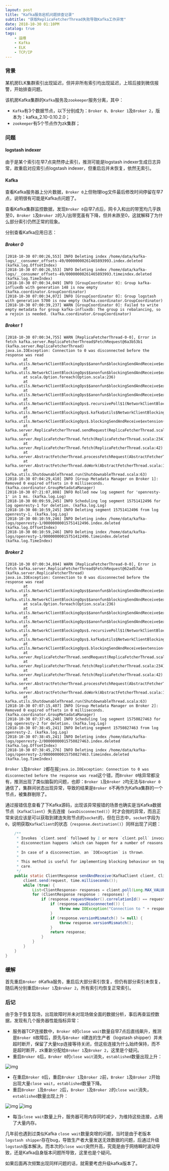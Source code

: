 ```yaml
---
layout: post
title: "Kafka服务宕机问题排查记录"
subtitle: "获取ReplicaFetcherThread失败导致Kafka工作异常"
date: 2018-10-30 01:10PM
catalog: true
tags:
    - 运维
    - Kafka
    - ELK
    - TCP/IP
---
```


### 背景

某机房ELK集群索引出现延迟，但并非所有索引均出现延迟，上班后接到微信报警，开始排查问题。

该机房Kafka集群的`Kafka`服务及`zookeeper`服务分离，其中：
- `Kafka`有3个数据节点，以下分别成为：`Broker 0`、`Broker 1`及`Broker 2`，版本为：kafka_2.10-0.10.2.0；
- `zookeeper`有5个节点作为zk集群；

### 问题

#### logstash indexer

由于是某个索引在早7点突然停止索引，推测可能是logstash indexer生成日志异常，故重启对应索引点logstash indexer，但重启后并未恢复，依然无索引。

#### Kafka

查看Kafka服务器上分片数据，`Broker 0`上但物理log文件最后修改时间停留在早7点，说明很有可能是Kafka点问题了。

查看Kafka集群监控数据，发现`Broker 0`自早7点后，网卡入和出的带宽均几乎跌至0，`Broker 1`及`Broker 2`的入/出带宽虽有下降，但并未跌至0，这就解释了为什么部分索引仍然正常的现象。

分别查看Kafka应用日志：

##### Broker 0

```
[2018-10-30 07:00:26,553] INFO Deleting index /home/data/kafka-logs/__consumer_offsets-49/00000000261465893993.index.deleted (kafka.log.OffsetIndex)
[2018-10-30 07:00:26,553] INFO Deleting index /home/data/kafka-logs/__consumer_offsets-49/00000000261465893993.timeindex.deleted (kafka.log.TimeIndex)
[2018-10-30 07:00:34,049] INFO [GroupCoordinator 0]: Group kafka-influxdb with generation 148 is now empty (kafka.coordinator.GroupCoordinator)
[2018-10-30 07:00:34,072] INFO [GroupCoordinator 0]: Group logstash with generation 5700 is now empty (kafka.coordinator.GroupCoordinator)
[2018-10-30 07:00:39,237] WARN [GroupCoordinator 0]: Failed to write empty metadata for group kafka-influxdb: The group is rebalancing, so a rejoin is needed. (kafka.coordinator.GroupCoordinator)
```

##### Broker 1

```
[2018-10-30 07:00:34,755] WARN [ReplicaFetcherThread-0-0], Error in fetch kafka.server.ReplicaFetcherThread$FetchRequest@6a3b53b1 (kafka.server.ReplicaFetcherThread)
java.io.IOException: Connection to 0 was disconnected before the response was read
        at kafka.utils.NetworkClientBlockingOps$$anonfun$blockingSendAndReceive$extension$1$$anonfun$apply$1.apply(NetworkClientBlockingOps.scala:114)
        at kafka.utils.NetworkClientBlockingOps$$anonfun$blockingSendAndReceive$extension$1$$anonfun$apply$1.apply(NetworkClientBlockingOps.scala:112)
        at scala.Option.foreach(Option.scala:236)
        at kafka.utils.NetworkClientBlockingOps$$anonfun$blockingSendAndReceive$extension$1.apply(NetworkClientBlockingOps.scala:112)
        at kafka.utils.NetworkClientBlockingOps$$anonfun$blockingSendAndReceive$extension$1.apply(NetworkClientBlockingOps.scala:108)
        at kafka.utils.NetworkClientBlockingOps$.recursivePoll$1(NetworkClientBlockingOps.scala:136)
        at kafka.utils.NetworkClientBlockingOps$.kafka$utils$NetworkClientBlockingOps$$pollContinuously$extension(NetworkClientBlockingOps.scala:142)
        at kafka.utils.NetworkClientBlockingOps$.blockingSendAndReceive$extension(NetworkClientBlockingOps.scala:108)
        at kafka.server.ReplicaFetcherThread.sendRequest(ReplicaFetcherThread.scala:249)
        at kafka.server.ReplicaFetcherThread.fetch(ReplicaFetcherThread.scala:234)
        at kafka.server.ReplicaFetcherThread.fetch(ReplicaFetcherThread.scala:42)
        at kafka.server.AbstractFetcherThread.processFetchRequest(AbstractFetcherThread.scala:118)
        at kafka.server.AbstractFetcherThread.doWork(AbstractFetcherThread.scala:103)
        at kafka.utils.ShutdownableThread.run(ShutdownableThread.scala:63)
[2018-10-30 07:04:29,410] INFO [Group Metadata Manager on Broker 1]: Removed 0 expired offsets in 0 milliseconds. (kafka.coordinator.GroupMetadataManager)
[2018-10-30 07:21:07,808] INFO Rolled new log segment for 'openresty-1' in 1 ms. (kafka.log.Log)
[2018-10-30 08:09:59,245] INFO Scheduling log segment 15751412496 for log openresty-1 for deletion. (kafka.log.Log)
[2018-10-30 08:10:59,245] INFO Deleting segment 15751412496 from log openresty-1. (kafka.log.Log)
[2018-10-30 08:10:59,246] INFO Deleting index /home/data/kafka-logs/openresty-1/00000000015751412496.index.deleted (kafka.log.OffsetIndex)
[2018-10-30 08:10:59,246] INFO Deleting index /home/data/kafka-logs/openresty-1/00000000015751412496.timeindex.deleted (kafka.log.TimeIndex)
```

##### Broker 2

```
[2018-10-30 07:00:34,894] WARN [ReplicaFetcherThread-0-0], Error in fetch kafka.server.ReplicaFetcherThread$FetchRequest@62ad57ab (kafka.server.ReplicaFetcherThread)
java.io.IOException: Connection to 0 was disconnected before the response was read
        at kafka.utils.NetworkClientBlockingOps$$anonfun$blockingSendAndReceive$extension$1$$anonfun$apply$1.apply(NetworkClientBlockingOps.scala:114)
        at kafka.utils.NetworkClientBlockingOps$$anonfun$blockingSendAndReceive$extension$1$$anonfun$apply$1.apply(NetworkClientBlockingOps.scala:112)
        at scala.Option.foreach(Option.scala:236)
        at kafka.utils.NetworkClientBlockingOps$$anonfun$blockingSendAndReceive$extension$1.apply(NetworkClientBlockingOps.scala:112)
        at kafka.utils.NetworkClientBlockingOps$$anonfun$blockingSendAndReceive$extension$1.apply(NetworkClientBlockingOps.scala:108)
        at kafka.utils.NetworkClientBlockingOps$.recursivePoll$1(NetworkClientBlockingOps.scala:136)
        at kafka.utils.NetworkClientBlockingOps$.kafka$utils$NetworkClientBlockingOps$$pollContinuously$extension(NetworkClientBlockingOps.scala:142)
        at kafka.utils.NetworkClientBlockingOps$.blockingSendAndReceive$extension(NetworkClientBlockingOps.scala:108)
        at kafka.server.ReplicaFetcherThread.sendRequest(ReplicaFetcherThread.scala:249)
        at kafka.server.ReplicaFetcherThread.fetch(ReplicaFetcherThread.scala:234)
        at kafka.server.ReplicaFetcherThread.fetch(ReplicaFetcherThread.scala:42)
        at kafka.server.AbstractFetcherThread.processFetchRequest(AbstractFetcherThread.scala:118)
        at kafka.server.AbstractFetcherThread.doWork(AbstractFetcherThread.scala:103)
        at kafka.utils.ShutdownableThread.run(ShutdownableThread.scala:63)
[2018-10-30 07:07:15,407] INFO [Group Metadata Manager on Broker 2]: Removed 0 expired offsets in 0 milliseconds. (kafka.coordinator.GroupMetadataManager)
[2018-10-30 07:37:45,240] INFO Scheduling log segment 15750827463 for log openresty-2 for deletion. (kafka.log.Log)
[2018-10-30 07:38:45,241] INFO Deleting segment 15750827463 from log openresty-2. (kafka.log.Log)
[2018-10-30 07:38:45,241] INFO Deleting index /home/data/kafka-logs/openresty-2/00000000015750827463.index.deleted (kafka.log.OffsetIndex)
[2018-10-30 07:38:45,276] INFO Deleting index /home/data/kafka-logs/openresty-2/00000000015750827463.timeindex.deleted (kafka.log.TimeIndex)
```

`Broker 1`及`Broker 2`都在报`java.io.IOException: Connection to 0 was disconnected before the response was read`这个错，而`Broker 0`啥异常都没有，推测出现了类似脑裂的问题，也即：`Broker 1`及`Broker 2`均无法与`Broker 0`通信了，集群间状态出现异常，导致的结果是`Broker 0`不再作为Kafka集群的一个节点，被集群剔除了。

通过报错信息查看了下Kafka源码，出现该异常报错的场景也确实是当Kafka数据节点（`KafkaClient`）失去连接（`wasDisconnected()`）时才会抛的异常，而且正常来说应该是可以获取到建连失败节点的`socket`的，但在日志中，`socket`字段为`0`，说明获取`KafkaClient`的状态（`response.destination()`）同样出现了问题：

```java
    /**
     * Invokes `client.send` followed by 1 or more `client.poll` invocations until a response is received or a
     * disconnection happens (which can happen for a number of reasons including a request timeout).
     *
     * In case of a disconnection, an `IOException` is thrown.
     *
     * This method is useful for implementing blocking behaviour on top of the non-blocking `NetworkClient`, use it with
     * care.
     */
    public static ClientResponse sendAndReceive(KafkaClient client, ClientRequest request, Time time) throws IOException {
        client.send(request, time.milliseconds());
        while (true) {
            List<ClientResponse> responses = client.poll(Long.MAX_VALUE, time.milliseconds());
            for (ClientResponse response : responses) {
                if (response.requestHeader().correlationId() == request.correlationId()) {
                    if (response.wasDisconnected()) {
                        throw new IOException("Connection to " + response.destination() + " was disconnected before the response was read");
                    }
                    if (response.versionMismatch() != null) {
                        throw response.versionMismatch();
                    }
                    return response;
                }
            }
        }
    }
}
```

### 缓解

首先重启`Broker 0`Kafka服务，重启后大部分索引恢复，但仍有部分索引未恢复，随后再分别重启`Broker 1`及`Broker 2`，所有索引均恢复正常索引。

### 后记

由于急于恢复现场，出现故障时并未对现场做全面的数据分析，事后再查监控数据，发现有几个服务器性能指标异常：
- 服务器TCP连接数中，`Broker 0`的`close wait`数量自早7点后直线飙升，推测是`Broker 0`故障后，原先与`Broker 0`建连的生产者（logstash shipper）并未超时断开，保留了大量tcp连接等待关闭，但这些连接为什么始终保持，而不是超时断开，zk重新分配给`Broker 1`及`Broker 2`，这里是个疑问。
- 重启`Broker 0`后，`Broker 0`的`close wait`消失，`established`数量出现上升：

![img](/img/in-post/post-181030-kafka-rep/WechatIMG2295.png)

- 在重启`Broker 0`后，重启`Broker 1`及`Broker 2`前，`Broker 1`及`Broker 2`开始出现大量`close wait`，`established`数量下降。
- 重启`Broker 1`及`Broker 2`后，`Broker 1`及`Broker 2`的`close wait`消失，`established`数量出现上升：

![img](/img/in-post/post-181030-kafka-rep/WechatIMG2296.png)
![img](/img/in-post/post-181030-kafka-rep/WechatIMG2297.png)

- 每当`close wait`数量上升，服务器可用内存同时减少，为维持这些连接，占用了大量内存。

几年前也遇到过类似Kafka `close wait`数量突增的问题，当时是由于老版本`logstash shipper`存在bug，导致生产者大量发送无效数据的问题，后通过升级`logstash`版本解决。而本次的`close wait`突然升高，究竟是由于网络瞬时波动导致，还是Kafka自身版本问题所导致，这里也是个疑问。

如果后面再次频繁出现同样问题的话，就需要考虑升级kafka版本了。